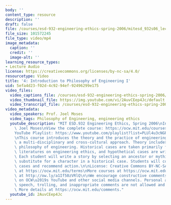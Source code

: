 ```yaml
---
body: ''
content_type: resource
description: ''
draft: false
file: /courses/esd-932-engineering-ethics-spring-2006/mitesd_932s06_lec04_360p_16_9.mp4
file_size: 101572245
file_type: video/mp4
image_metadata:
  caption: ''
  credit: ''
  image-alt: ''
learning_resource_types:
- Lecture Audio
license: https://creativecommons.org/licenses/by-nc-sa/4.0/
resourcetype: Video
title: '4: Introduction to Philosophy of Engineering I'
uid: 5efa4d23-f02d-4c92-94ef-92496299e175
video_files:
  video_captions_file: /courses/esd-932-engineering-ethics-spring-2006/1JwjVPvK8-N24O-lC1ZdwtJKXmd5I_wDn_transcript.webvtt
  video_thumbnail_file: https://img.youtube.com/vi/2AuvCEep4Jc/default.jpg
  video_transcript_file: /courses/esd-932-engineering-ethics-spring-2006/1JwjVPvK8-N24O-lC1ZdwtJKXmd5I_wDn_transcript.pdf
video_metadata:
  video_speakers: Prof. Joel Moses
  video_tags: Philosophy of Engineering, engineering ethics
  youtube_description: "MIT ESD.932 Engineering Ethics, Spring 2006\nInstructor: Prof.\
    \ Joel Moses\nView the complete course: https://ocw.mit.edu/courses/esd-932-engineering-ethics-spring-2006/\n\
    YouTube Playlist: https://www.youtube.com/playlist?list=PLUl4u3cNGP61YF5HCMnGUwJ8D-PNNs3OR\n\
    \nThis course introduces the theory and the practice of engineering ethics using\
    \ a multi-disciplinary and cross-cultural approach. Theory includes ethics and\
    \ philosophy of engineering. Historical cases are taken primarily from the scholarly\
    \ literatures on engineering ethics, and hypothetical cases are written by students.\
    \ Each student will write a story by selecting an ancestor or mythic hero as a\
    \ substitute for a character in a historical case. Students will compare these\
    \ cases and recommend action.\n\nLicense: Creative Commons BY-NC-SA\nMore information\
    \ at https://ocw.mit.edu/terms\nMore courses at https://ocw.mit.edu\nSupport OCW\
    \ at http://ow.ly/a1If50zVRlQ\n\nWe encourage constructive comments and discussion\
    \ on OCW\u2019s YouTube and other social media channels. Personal attacks, hate\
    \ speech, trolling, and inappropriate comments are not allowed and may be removed.\
    \ More details at https://ocw.mit.edu/comments."
  youtube_id: 2AuvCEep4Jc
---
```

